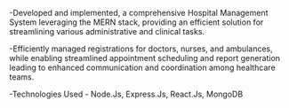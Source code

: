 -Developed and implemented, a comprehensive Hospital Management System leveraging the MERN stack, providing an
efficient solution for streamlining various administrative and clinical tasks.

-Efficiently managed registrations for doctors, nurses, and ambulances, while enabling streamlined appointment scheduling
and report generation leading to enhanced communication and coordination among healthcare teams.

-Technologies Used - Node.Js, Express.Js, React.Js, MongoDB
